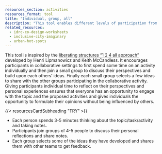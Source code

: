 ```yaml
---
resources_section: activities
resources_format: tool
title: "Individual, group, all"
description: "This tool enables different levels of participation from individual reflections to group discussion."
related_resources:
  - idrc-co-design-worksheets
  - inclusive-city-imaginary
  - urban-hot-spots
---
```


This tool is inspired by the [liberating structures “1 2 4 all approach”](http://www.liberatingstructures.com/1-1-2-4-all/) developed by Henri Lipmanowicz and Keith McCandless. It encourages participants in collaborative settings to first spend some time on an activity individually and then join a small group to discuss their perspectives and build upon each others’ ideas. Finally each small group selects a few ideas to share with the other groups participating in the collaborative activity. Giving participants individual time to reflect on their perspectives and personal experiences ensures that everyone has an opportunity to engage with the topic and the proposed activities and gives individuals the opportunity to formulate their opinions without being influenced by others. 

{{< resourcesCardSubheading "TRY" >}}

- Each person spends 3-5 minutes thinking  about the topic/task/activity and taking notes.
- Participants join groups of 4-5 people to discuss their personal reflections and share notes.
- Each group selects some of the ideas they have developed and shares them with other teams to get feedback.
